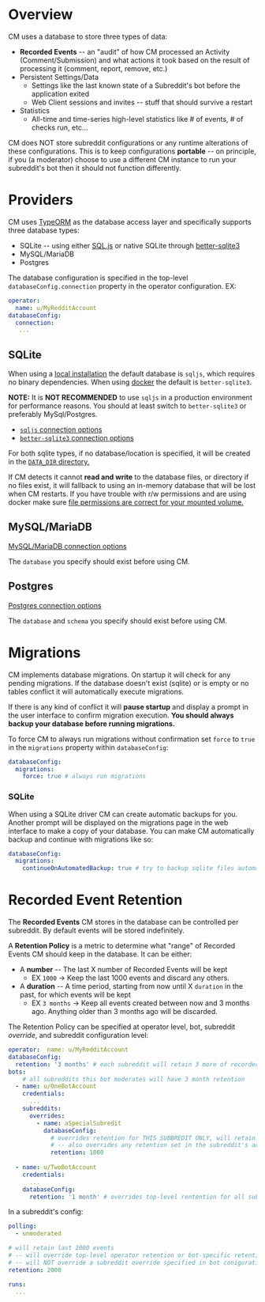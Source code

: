 # Overview

CM uses a database to store three types of data:

* **Recorded Events** -- an "audit" of how CM processed an Activity (Comment/Submission) and what actions it took based on the result of processing it (comment, report, remove, etc.)
* Persistent Settings/Data
  * Settings like the last known state of a Subreddit's bot before the application exited
  * Web Client sessions and invites -- stuff that should survive a restart
* Statistics
  * All-time and time-series high-level statistics like # of events, # of checks run, etc...

CM does NOT store subreddit configurations or any runtime alterations of these configurations. This is to keep configurations **portable** -- on principle, if you (a moderator) choose to use a different CM instance to run your subreddit's bot then it should not function differently.

# Providers

CM uses [TypeORM](https://typeorm.io/) as the database access layer and specifically supports three database types:

* SQLite -- using either [SQL.js](https://sql.js.org) or native SQLite through [better-sqlite3](https://github.com/JoshuaWise/better-sqlite3)
* MySQL/MariaDB
* Postgres

The database configuration is specified in the top-level `databaseConfig.connection` property in the operator configuration. EX:

```yaml
operator:
  name: u/MyRedditAccount
databaseConfig:
  connection:
   ...
```

## SQLite

When using a [local installation](/docs/installation.md#locally) the default database is `sqljs`, which requires no binary dependencies. When using [docker](/docs/operator/installation.md#docker-recommended) the default is `better-sqlite3`.

**NOTE:** It is **NOT RECOMMENDED** to use `sqljs` in a production environment for performance reasons. You should at least switch to `better-sqlite3` or preferably MySql/Postgres.

* [`sqljs` connection options](https://typeorm.io/data-source-options#sqljs-data-source-options)
* [`better-sqlite3` connection options](https://typeorm.io/data-source-options#better-sqlite3-data-source-options)

For both sqlite types, if no database/location is specified, it will be created in the [`DATA_DIR` directory.](/docs/operator/configuration.md#specify-file-location)

If CM detects it cannot **read and write** to the database files, or directory if no files exist, it will fallback to using an in-memory database that will be lost when CM restarts. If you have trouble with r/w permissions and are using docker make sure [file permissions are correct for your mounted volume.](/docs/operator/installation.md#linux-host)

## MySQL/MariaDB

[MySQL/MariaDB connection options](https://typeorm.io/data-source-options#mysql--mariadb-data-source-options)

The `database` you specify should exist before using CM.

## Postgres

[Postgres connection options](https://typeorm.io/data-source-options#postgres--cockroachdb-data-source-options)

The `database` and `schema` you specify should exist before using CM.

# Migrations

CM implements database migrations. On startup it will check for any pending migrations. If the database doesn't exist (sqlite) or is empty or no tables conflict it will automatically execute migrations.

If there is any kind of conflict it will **pause startup** and display a prompt in the user interface to confirm migration execution. **You should always backup your database before running migrations.**

To force CM to always run migrations without confirmation set `force` to `true` in the `migrations` property within `databaseConfig`:

```yaml
databaseConfig:
  migrations:
    force: true # always run migrations
```

### SQLite

When using a SQLite driver CM can create automatic backups for you. Another prompt will be displayed on the migrations page in the web interface to make a copy of your database. You can make CM automatically backup and continue with migrations like so:

```yaml
databaseConfig:
  migrations:
    continueOnAutomatedBackup: true # try to backup sqlite files automatically and continue with migrations if successful
```

# Recorded Event Retention

The **Recorded Events** CM stores in the database can be controlled per subreddit. By default events will be stored indefinitely.

A **Retention Policy** is a metric to determine what "range" of Recorded Events CM should keep in the database. It can be either:

* A **number** -- The last X number of Recorded Events will be kept
  * EX `1000` -> Keep the last 1000 events and discard any others.
* A **duration** -- A time period, starting from now until X `duration` in the past, for which events will be kept
  * EX `3 months` -> Keep all events created between now and 3 months ago. Anything older than 3 months ago will be discarded.

The Retention Policy can be specified at operator level, bot, subreddit *override*, and subreddit configuration level:

```yaml
operator:  name: u/MyRedditAccount
databaseConfig:
  retention: '3 months' # each subreddit will retain 3 more of recorded events
bots:
    # all subreddits this bot moderates will have 3 month retention
  - name: u/OneBotAccount
    credentials:
      ...
    subreddits:
      overrides:
        - name: aSpecialSubredit
          databaseConfig:
            # overrides retention for THIS SUBBREDIT ONLY, will retain last 1000 events
            # -- also overrides any retention set in the subreddit's actual configuration
            retention: 1000 
  
  - name: u/TwoBotAccount
    credentials:
      ...
    databaseConfig:
      retention: '1 month' # overrides top-level rentention for all subeddits this bot moderates
```

In a subreddit's config:

```yaml
polling:
  - unmoderated

# will retain last 2000 events
# -- will override top-level operator retention or bot-specific retention
# -- will NOT override a subreddit override specified in bot coniguration
retention: 2000 

runs:
  ...
```

